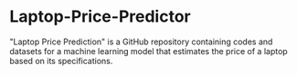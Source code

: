 # Laptop-Price-Predictor
"Laptop Price Prediction" is a GitHub repository containing codes and datasets for a machine learning model that estimates the price of a laptop based on its specifications.
